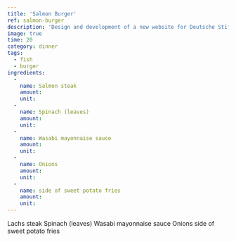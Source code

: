 ```yaml
---
title: 'Salmon Burger'
ref: salmon-burger
description: 'Design and development of a new website for Deutsche Stiftung UWC. Work in progress.'
image: true
time: 20
category: dinner
tags:
  - fish
  - burger
ingredients:
  -
    name: Salmon steak
    amount:
    unit:
  -
    name: Spinach (leaves)
    amount:
    unit:
  -
    name: Wasabi mayonnaise sauce
    amount:
    unit:
  -
    name: Onions
    amount:
    unit:
  -
    name: side of sweet potato fries
    amount:
    unit:
---
```


Lachs steak
Spinach (leaves)
Wasabi mayonnaise sauce
Onions
side of sweet potato fries

